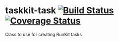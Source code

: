 # taskkit-task [![Build Status](https://travis-ci.org/firstandthird/taskkit-task.svg?branch=1.0.2)](https://travis-ci.org/firstandthird/taskkit-task) [![Coverage Status](https://coveralls.io/repos/github/firstandthird/taskkit-task/badge.svg?branch=master)](https://coveralls.io/github/firstandthird/taskkit-task?branch=master)
Class to use for creating RunKit tasks
